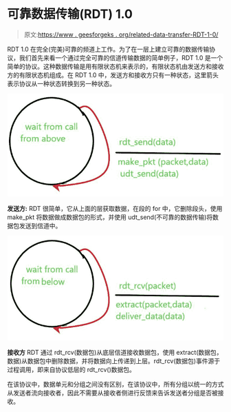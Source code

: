 # 可靠数据传输(RDT) 1.0

> 原文:[https://www . geesforgeks . org/related-data-transfer-RDT-1-0/](https://www.geeksforgeeks.org/reliable-data-transfer-rdt-1-0/)

RDT 1.0 在完全(完美)可靠的频道上工作。为了在一层上建立可靠的数据传输协议，我们首先来看一个通过完全可靠的信道传输数据的简单例子，RDT 1.0 是一个简单的协议。这种数据传输是用有限状态机来表示的，有限状态机由发送方和接收方的有限状态机组成。在 RDT 1.0 中，发送方和接收方只有一种状态，这里箭头表示协议从一种状态转换到另一种状态。

![](img/ca4564d55efd925cdf02bfeab237adea.png)

**发送方:**
RDT 很简单，它从上面的层获取数据，在段的 for 中，它删除段头，使用 make_pkt 将数据做成数据包的形式，并使用 udt_send(不可靠的数据传输)将数据包发送到信道中。

![](img/d0b14a2a94b2e122ca76152a23402b20.png)

**接收方**
RDT 通过 rdt_rcv(数据包)从底层信道接收数据包，使用 extract(数据包，数据)从数据包中删除数据，并将数据向上传递到上层。rdt_rcv(数据包)事件源于过程调用，即来自协议低层的 rdt_rcv()数据包。

在该协议中，数据单元和分组之间没有区别，在该协议中，所有分组以统一的方式从发送者流向接收者，因此不需要从接收者侧进行反馈来告诉发送者分组是否被接收。